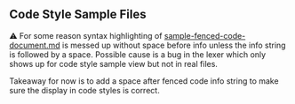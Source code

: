 ## Code Style Sample Files

:warning: For some reason syntax highlighting of [sample-fenced-code-document.md] is messed up
without space before info unless the info string is followed by a space. Possible cause is a bug
in the lexer which only shows up for code style sample view but not in real files.

Takeaway for now is to add a space after fenced code info string to make sure the display in
code styles is correct.


[sample-fenced-code-document.md]: sample-fenced-code-document.md


